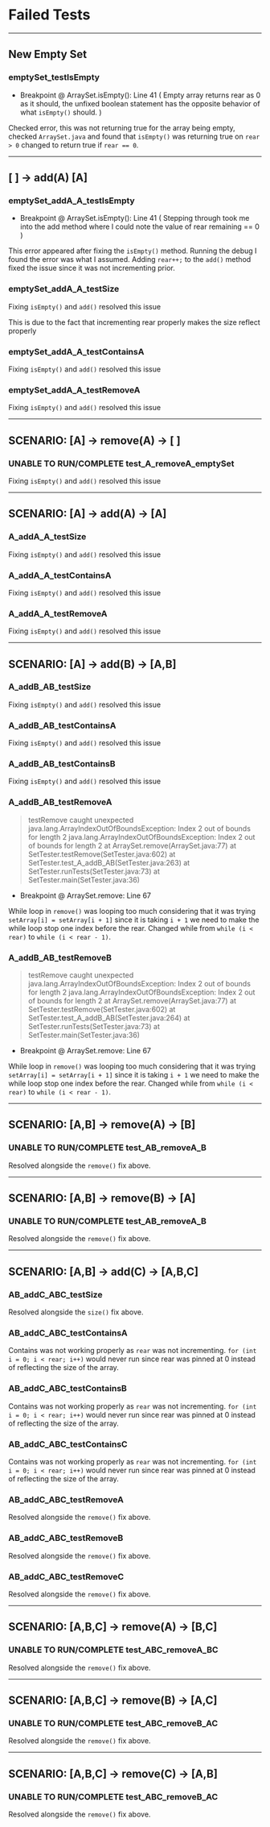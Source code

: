 # Failed Tests

---

## New Empty Set

### emptySet_testIsEmpty

- Breakpoint @ ArraySet.isEmpty(): Line 41 ( Empty array returns rear as 0 as it should, the unfixed boolean statement has the opposite behavior of what `isEmpty()` should. )

Checked error, this was not returning true for the array being empty, checked `ArraySet.java` and found that `isEmpty()` was returning true on `rear > 0` changed to return true if `rear == 0`.

---

## [ ] -> add(A) [A]

### emptySet_addA_A_testIsEmpty

- Breakpoint @ ArraySet.isEmpty(): Line 41 ( Stepping through took me into the add method where I could note the value of rear remaining == 0 )

This error appeared after fixing the `isEmpty()` method. Running the debug I found the error was what I assumed. Adding `rear++;` to the `add()` method fixed the issue since it was not incrementing prior.

### emptySet_addA_A_testSize

Fixing `isEmpty()` and `add()` resolved this issue

This is due to the fact that incrementing rear properly makes the size reflect properly

### emptySet_addA_A_testContainsA

Fixing `isEmpty()` and `add()` resolved this issue

### emptySet_addA_A_testRemoveA

Fixing `isEmpty()` and `add()` resolved this issue

---

## SCENARIO: [A] -> remove(A) -> [ ]

### UNABLE TO RUN/COMPLETE test_A_removeA_emptySet

Fixing `isEmpty()` and `add()` resolved this issue

---

## SCENARIO: [A] -> add(A) -> [A]

### A_addA_A_testSize

Fixing `isEmpty()` and `add()` resolved this issue

### A_addA_A_testContainsA

Fixing `isEmpty()` and `add()` resolved this issue

### A_addA_A_testRemoveA

Fixing `isEmpty()` and `add()` resolved this issue

---

## SCENARIO: [A] -> add(B) -> [A,B]

### A_addB_AB_testSize

Fixing `isEmpty()` and `add()` resolved this issue

### A_addB_AB_testContainsA

Fixing `isEmpty()` and `add()` resolved this issue

### A_addB_AB_testContainsB

Fixing `isEmpty()` and `add()` resolved this issue

### A_addB_AB_testRemoveA

> testRemove caught unexpected java.lang.ArrayIndexOutOfBoundsException: Index 2 out of bounds for length 2
> java.lang.ArrayIndexOutOfBoundsException: Index 2 out of bounds for length 2
> at ArraySet.remove(ArraySet.java:77)
> at SetTester.testRemove(SetTester.java:602)
> at SetTester.test_A_addB_AB(SetTester.java:263)
> at SetTester.runTests(SetTester.java:73)
> at SetTester.main(SetTester.java:36)

- Breakpoint @ ArraySet.remove: Line 67

While loop in `remove()` was looping too much considering that it was trying `setArray[i] = setArray[i + 1]` since it is taking `i + 1` we need to make the while loop stop one index before the rear. Changed while from `while (i < rear)` to `while (i < rear - 1)`.

### A_addB_AB_testRemoveB

> testRemove caught unexpected java.lang.ArrayIndexOutOfBoundsException: Index 2 out of bounds for length 2
> java.lang.ArrayIndexOutOfBoundsException: Index 2 out of bounds for length 2
> at ArraySet.remove(ArraySet.java:77)
> at SetTester.testRemove(SetTester.java:602)
> at SetTester.test_A_addB_AB(SetTester.java:264)
> at SetTester.runTests(SetTester.java:73)
> at SetTester.main(SetTester.java:36)

- Breakpoint @ ArraySet.remove: Line 67

While loop in `remove()` was looping too much considering that it was trying `setArray[i] = setArray[i + 1]` since it is taking `i + 1` we need to make the while loop stop one index before the rear. Changed while from `while (i < rear)` to `while (i < rear - 1)`.

---

## SCENARIO: [A,B] -> remove(A) -> [B]

### UNABLE TO RUN/COMPLETE test_AB_removeA_B

Resolved alongside the `remove()` fix above.

---

## SCENARIO: [A,B] -> remove(B) -> [A]

### UNABLE TO RUN/COMPLETE test_AB_removeA_B

Resolved alongside the `remove()` fix above.

---

## SCENARIO: [A,B] -> add(C) -> [A,B,C]

### AB_addC_ABC_testSize

Resolved alongside the `size()` fix above.

### AB_addC_ABC_testContainsA

Contains was not working properly as `rear` was not incrementing. `for (int i = 0; i < rear; i++)` would never run since rear was pinned at 0 instead of reflecting the size of the array.

### AB_addC_ABC_testContainsB

Contains was not working properly as `rear` was not incrementing. `for (int i = 0; i < rear; i++)` would never run since rear was pinned at 0 instead of reflecting the size of the array.

### AB_addC_ABC_testContainsC

Contains was not working properly as `rear` was not incrementing. `for (int i = 0; i < rear; i++)` would never run since rear was pinned at 0 instead of reflecting the size of the array.

### AB_addC_ABC_testRemoveA

Resolved alongside the `remove()` fix above.

### AB_addC_ABC_testRemoveB

Resolved alongside the `remove()` fix above.

### AB_addC_ABC_testRemoveC

Resolved alongside the `remove()` fix above.

---

## SCENARIO: [A,B,C] -> remove(A) -> [B,C]

### UNABLE TO RUN/COMPLETE test_ABC_removeA_BC

Resolved alongside the `remove()` fix above.

---

## SCENARIO: [A,B,C] -> remove(B) -> [A,C]

### UNABLE TO RUN/COMPLETE test_ABC_removeB_AC

Resolved alongside the `remove()` fix above.

---

## SCENARIO: [A,B,C] -> remove(C) -> [A,B]

### UNABLE TO RUN/COMPLETE test_ABC_removeB_AC

Resolved alongside the `remove()` fix above.
